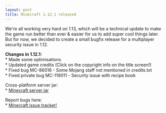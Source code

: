 ```yaml
---
layout: post
title: Minecraft 1.12.1 released
---
```


We're all working very hard on 1.13, which will be a technical update to make the game run better than ever & easier for us to add super cool things later. But for now, we decided to create a small bugfix release for a multiplayer security issue in 1.12.

**Changes in 1.12.1:**<br>
\* Made some optimisations<br>
\* Updated game credits (Click on the copyright info on the title screen!)<br>
\* Fixed bug MC-86016 - Some Mojang staff not mentioned in credits.txt<br>
\* Fixed private bug MC-119011 - Security issue with recipe book<br>

Cross-platform server jar:<br>
\* [Minecraft server jar](https://launcher.mojang.com/mc/game/1.12.1/server/561c7b2d54bae80cc06b05d950633a9ac95da816/server.jar)<br>

Report bugs here:<br>
\* [Minecraft issue tracker!](https://bugs.mojang.com/browse/MC)<br>
